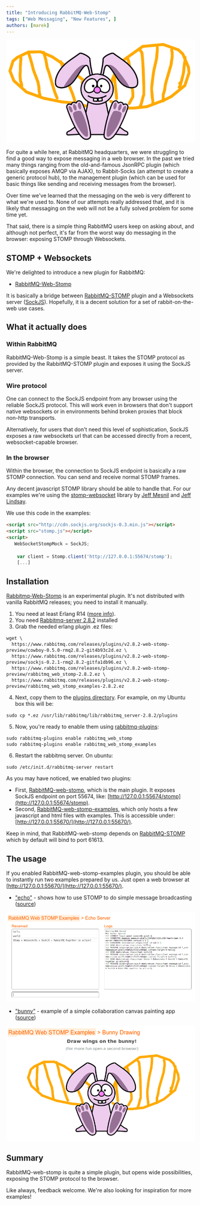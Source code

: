 ```yaml
---
title: "Introducing RabbitMQ-Web-Stomp"
tags: ["Web Messaging", "New Features", ]
authors: [marek]
---
```


![](web-stomp.png)

For quite a while here, at RabbitMQ headquarters, we were struggling to
find a good way to expose messaging in a web browser. In the past we tried many
things ranging from the old-and-famous JsonRPC plugin (which basically
exposes AMQP via AJAX), to Rabbit-Socks (an attempt to create a generic
protocol hub), to the management plugin (which can be used for basic
things like sending and receiving messages from the browser).

Over time we've learned that the messaging on the web is very different
to what we're used to. None of our attempts really addressed
that, and it is likely that messaging on the web will not be a fully
solved problem for some time yet.

That said, there is a simple thing RabbitMQ users keep on asking
about, and although not perfect, it's far from the worst way do messaging
in the browser: exposing STOMP through Websockets.

<!-- truncate -->

## STOMP + Websockets

We're delighted to introduce a new plugin for RabbitMQ:

* [RabbitMQ-Web-Stomp](https://github.com/rabbitmq/rabbitmq-web-stomp)

It is basically a bridge between [RabbitMQ-STOMP](https://github.com/rabbitmq/rabbitmq-stomp)
plugin and a Websockets server ([SockJS](http://sockjs.org)). Hopefully, it is a decent solution
for a set of rabbit-on-the-web use cases.

## What it actually does

### Within RabbitMQ 

RabbitMQ-Web-Stomp is a simple beast. It takes the STOMP
protocol as provided by the RabbitMQ-STOMP plugin and exposes it using
the SockJS server.

### Wire protocol

One can connect to the SockJS endpoint from any browser using the reliable
SockJS protocol. This will work even in browsers that don't support
native websockets or in environments behind broken proxies that block non-http
transports.

Alternatively, for users that don't need this level of sophistication,
SockJS exposes a raw websockets url that can be accessed directly from
a recent, websocket-capable browser.

### In the browser

Within the browser, the connection to SockJS endpoint is basically
a raw STOMP connection. You can send and receive normal STOMP frames.

Any decent javascript STOMP library should be able to handle that.
For our examples we're using the [stomp-websocket](https://github.com/jmesnil/stomp-websocket/) library by [Jeff Mesnil](https://github.com/jmesnil) and [Jeff Lindsay](https://github.com/progrium).

We use this code in the examples:

```html
<script src="http://cdn.sockjs.org/sockjs-0.3.min.js"></script>
<script src="stomp.js"></script>
<script>
   WebSocketStompMock = SockJS;

    var client = Stomp.client('http://127.0.0.1:55674/stomp');
    [...]

```

## Installation

[Rabbitmq-Web-Stomp](https://github.com/rabbitmq/rabbitmq-web-stomp) is an experimental plugin.
It's not distributed with vanilla RabbitMQ releases; you need to install it manually.

1. You need at least Erlang R14 ([more info](/docs/which-erlang)).
2. You need [Rabbitmq-server 2.8.2](/docs/download) installed
3. Grab the needed erlang plugin .ez files:

```shell
wget \
  https://www.rabbitmq.com/releases/plugins/v2.8.2-web-stomp-preview/cowboy-0.5.0-rmq2.8.2-git4b93c2d.ez \
  https://www.rabbitmq.com/releases/plugins/v2.8.2-web-stomp-preview/sockjs-0.2.1-rmq2.8.2-gitfa1db96.ez \
  https://www.rabbitmq.com/releases/plugins/v2.8.2-web-stomp-preview/rabbitmq_web_stomp-2.8.2.ez \
  https://www.rabbitmq.com/releases/plugins/v2.8.2-web-stomp-preview/rabbitmq_web_stomp_examples-2.8.2.ez
```

4. Next, copy them to the [plugins directory](/docs/plugins#installing-plugins). For example, on my Ubuntu box this will be:

```shell
sudo cp *.ez /usr/lib/rabbitmq/lib/rabbitmq_server-2.8.2/plugins
```

5. Now, you're ready to enable them using [rabbitmq-plugins](/docs/plugins):

```shell
sudo rabbitmq-plugins enable rabbitmq_web_stomp
sudo rabbitmq-plugins enable rabbitmq_web_stomp_examples
```

6. Restart the rabbitmq server. On ubuntu:

```shell
sudo /etc/init.d/rabbitmq-server restart
```

As you may have noticed, we enabled two plugins:

* First, [RabbitMQ-web-stomp](https://github.com/rabbitmq/rabbitmq-web-stomp), which is the main
plugin. It exposes SockJS endpoint on port 55674, like: [http://127.0.0.1:55674/stomp](http://127.0.0.1:55674/stomp).
* Second,
[RabbitMQ-web-stomp-examples](https://github.com/rabbitmq/rabbitmq-web-stomp-examples), which
only hosts a few javascript and html files with examples. This is accessible under:
[http://127.0.0.1:55670/](http://127.0.0.1:55670/).

Keep in mind, that RabbitMQ-web-stomp depends on [RabbitMQ-STOMP](/docs/stomp) which by default will bind to port 61613.

## The usage

If you enabled RabbitMQ-web-stomp-examples plugin, you should be able
to instantly run two examples prepared by us. Just open a web
browser at [http://127.0.0.1:55670/](http://127.0.0.1:55670/).

* ["echo"](http://127.0.0.1:55670/web-stomp-examples/echo.html) - shows how to use STOMP to do
simple message broadcasting ([source](https://github.com/rabbitmq/rabbitmq-web-stomp-examples/blob/master/priv/echo.html))

![](web-stomp-echo.png)

* ["bunny"](http://127.0.0.1:55670/web-stomp-examples/bunny.html) - example of a simple
collaboration canvas painting app ([source](https://github.com/rabbitmq/rabbitmq-web-stomp-examples/blob/master/priv/bunny.html))

![](web-stomp-bunny1.png)

## Summary

RabbitMQ-web-stomp is quite a simple plugin, but opens wide possibilities,
exposing the STOMP protocol to the browser.

Like always, feedback welcome. We're also looking for inspiration for
more examples!
